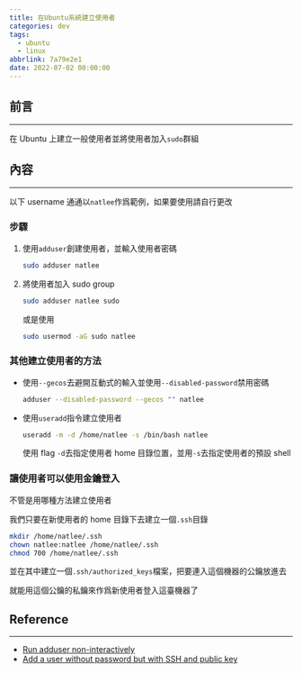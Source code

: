 ```yaml
---
title: 在Ubuntu系統建立使用者
categories: dev
tags:
  - ubuntu
  - linux
abbrlink: 7a79e2e1
date: 2022-07-02 00:00:00
---
```


## 前言

---

在 Ubuntu 上建立一般使用者並將使用者加入`sudo`群組

<!--more-->

## 內容

---

以下 username 通通以`natlee`作爲範例，如果要使用請自行更改

### 步驟

1. 使用`adduser`創建使用者，並輸入使用者密碼

   ```bash
   sudo adduser natlee
   ```

2. 將使用者加入 sudo group

   ```bash
   sudo adduser natlee sudo
   ```

   或是使用

   ```bash
   sudo usermod -aG sudo natlee
   ```

### 其他建立使用者的方法

- 使用`--gecos`去避開互動式的輸入並使用`--disabled-password`禁用密碼

  ```bash
  adduser --disabled-password --gecos "" natlee
  ```

- 使用`useradd`指令建立使用者

  ```bash
  useradd -m -d /home/natlee -s /bin/bash natlee
  ```

  使用 flag `-d`去指定使用者 home 目錄位置，並用`-s`去指定使用者的預設 shell

### 讓使用者可以使用金鑰登入

不管是用哪種方法建立使用者

我們只要在新使用者的 home 目錄下去建立一個`.ssh`目錄

```bash
mkdir /home/natlee/.ssh
chown natlee:natlee /home/natlee/.ssh
chmod 700 /home/natlee/.ssh
```

並在其中建立一個`.ssh/authorized_keys`檔案，把要連入這個機器的公鑰放進去

就能用這個公鑰的私鑰來作爲新使用者登入這臺機器了

## Reference

---

- [Run adduser non-interactively](https://askubuntu.com/questions/94060/run-adduser-non-interactively)
- [Add a user without password but with SSH and public key](https://unix.stackexchange.com/questions/210228/add-a-user-without-password-but-with-ssh-and-public-key/210232#210232)
